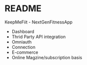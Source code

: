 # README

KeepMeFiit - NextGenFitnessApp

- Dashboard
- Thrid Party API integration
- Omniauth
- Connection
- E-commerce
- Online Magzine/subscription basis
